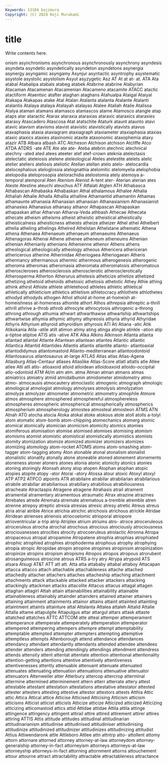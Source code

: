 ```yaml
---
Keywords: 13104 kojimura
Copyright: (C) 2024 Koji Murakami
---
```


# title

Write contents here.



onism asynchronisms asynchronous asynchronously asynchrony asyndesis asyndeta asyndetic asyndetically asyndeton
asyndetons asynergia asynergy asyngamic asyngamy Asynjur asyntactic asyntrophy asystematic asystole
asystolic asystolism Asyut asyzygetic Asz AT At at at- at.
ATA Ata atabal Atabalipa atabals atabeg atabek Atabrine atabrine Atabyrian
Atacaman Atacamenan Atacamenian Atacameno atacamite ATACC atactic atactiform Ataentsic atafter
ataghan ataghans Atahualpa Ataigal Ataiyal Atakapa Atakapas atake Atal Atalan
Atalanta atalanta Atalante Atalanti atalantis Atalaya atalaya Atalayah atalayas Atalee
Ataliah Atalie Atalissa Atalya ataman atamans atamasco atamascos atame Atamosco
atangle atap ataps atar ataractic Atarax ataraxia ataraxias ataraxic ataraxics
ataraxies ataraxy Atascadero Atascosa Atat atatschite Ataturk ataunt ataunto atavi
atavic atavism atavisms atavist atavistic atavistically atavists atavus ataxaphasia ataxia
ataxiagram ataxiagraph ataxiameter ataxiaphasia ataxias ataxic ataxics ataxies ataxinomic ataxite
ataxonomic ataxophemia ataxy atazir ATB Atbara atbash ATC Atcheson Atchison
atchison Atcliffe Atco ATDA ATDRS -ate ATE Ate ate ate-
Ateba atebrin atechnic atechnical atechny -ated ated atees ateeter atef
atef-crown ateknia atelectasis atelectatic ateleiosis atelene ateleological Ateles atelestite atelets
atelic atelier ateliers ateliosis ateliotic Atellan atellan atelo atelo- atelocardia
atelocephalous ateloglossia atelognathia atelomitic atelomyelia atelophobia atelopodia ateloprosopia atelorachidia atelostomia
ately atemoya a-temporal atemporal Aten Atenism Atenist A-tent ater- Aterian
aterian ates Ateste Atestine ateuchi ateuchus ATF Atfalati Atglen ATH
Athabasca Athabascan Athabaska Athabaskan Athal athalamous Athalee Athalia Athaliah Athalie
Athalla Athallia athalline Athamantid athamantin Athamas athamaunte athanasia Athanasian athanasian
Athanasianism Athanasianist athanasies Athanasius athanasy athanor Athapascan Athapaskan athapaskan athar
Atharvan Atharva-Veda athbash Athecae Athecata athecate atheism atheisms atheist atheistic
atheistical atheistically atheisticalness atheisticness atheists atheize atheizer Athel athel Athelbert
athelia atheling athelings Athelred Athelstan Athelstane athematic Athena athena Athenaea
Athenaeum athenaeum athenaeums Athenaeus Athenagoras Athenai Athene athenee atheneum atheneums
Athenian athenian Athenianly athenians Athenienne athenor Athens athens atheological atheologically
atheology atheous Athericera athericeran athericerous atherine Atherinidae Atheriogaea Atheriogaean Atheris
athermancy athermanous athermic athermous atherogenesis atherogenic atheroma atheromas atheromasia atheromata
atheromatosis atheromatous atheroscleroses atherosclerosis atherosclerotic atherosclerotically Atherosperma Atherton Atherurus athetesis
atheticize athetize athetized athetizing athetoid athetoids athetosic athetosis athetotic Athey
Athie athing athink athirst Athiste athlete athletehood athletes athletic athletical
athletically athleticism athletics athletism athletocracy athlothete athlothetes athodyd athodyds athogen
Athol athold at-home at-homeish at-homeishness at-homeness athonite athort Athos athrepsia
athreptic a-thrill athrill athrive a-throb athrob athrocyte athrocytosis athrogenic a-throng
athrong athrough athumia athwart athwarthawse athwartship athwartships athwartwise athymia athymic
athymy athyreosis athyria athyrid Athyridae Athyris Athyrium athyroid athyroidism athyrosis
ATI Ati Atiana -atic Atik Atikokania Atila -atile atilt atimon
atimy ating atinga atingle atinkle -ation atip a-tiptoe atiptoe ATIS
atis -ative ATK Atka Atkins Atkinson Atlanta atlanta atlantad atlantal
Atlante Atlantean atlantean atlantes Atlantic atlantic Atlantica Atlantid Atlantides Atlantis
atlantis atlantite atlanto- atlantoaxial atlantodidymus atlantomastoid Atlanto-mediterranean atlantoodontoid Atlantosaurus atlantosaurus
at-large ATLAS Atlas atlas Atlas-Agena Atlasburg Atlas-Centaur atlases Atlaslike Atlas-Score
atlatl atlatls atle Atlee atlee Atli atli atlo- atloaxoid atloid
atloidean atloidoaxoid atloido-occipital atlo-odontoid ATM At/m atm atm. atma Atman
atman atmans atmas atmiatrics atmiatry atmid atmidalbumin atmidometer atmidometry atmo
atmo- atmocausis atmocautery atmoclastic atmogenic atmograph atmologic atmological atmologist atmology
atmolyses atmolysis atmolyzation atmolyze atmolyzer atmometer atmometric atmometry atmophile Atmore
atmos atmosphere atmosphered atmosphereful atmosphereless atmospheres atmospheric atmospherical atmospherically atmospherics
atmospherium atmospherology atmostea atmosteal atmosteon ATMS ATN Atnah ATO atocha
atocia Atoka atokal atoke atokous atole atoll atolls a-tolyl atom
atomatic atom-bomb atom-chipping atomechanics atomerg atomic atomical atomically atomician atomicism
atomicity atomics atomies atomiferous atomisation atomise atomised atomises atomising atomism
atomisms atomist atomistic atomistical atomistically atomistics atomists atomity atomization atomize
atomized atomizer atomizers atomizes atomizing atomology atom-rocket ATOMS atoms atom-smashing
atom-tagger atom-tagging atomy Aton atonable atonal atonalism atonalist atonalistic atonality
atonally atone atoneable atoned atonement atonements atoneness atoner atoners atones
atonia atonic atonicity atonics atonies atoning atoningly Atonsah atony atop
atopen Atophan atophan atopic atopies atopite atopy -ator Atorai -atory
Atossa atour atoxic Atoxyl atoxyl ATP ATP2 ATPCO atpoints ATR
atrabilaire atrabilar atrabilarian atrabilarious atrabile atrabiliar atrabiliarious atrabiliary atrabilious atrabiliousness
atracheate Atractaspis Atragene atragene Atrahasis atrail atrament atramental atramentary atramentous
atraumatic Atrax atrazine atrazines Atrebates atrede Atremata atremate atrematous a-tremble
atremble atren atrenne atrepsy atreptic atresia atresias atresic atresy atretic
Atreus atreus atria atrial atrible Atrice atrichia atrichic atrichosis atrichous
atrickle Atridae Atridean atrienses atriensis atriocoelomic atrioporal atriopore atrioventricular a-trip
atrip Atriplex atrium atriums atro- atroce atroceruleous atroceruleus atrocha atrochal
atrochous atrocious atrociously atrociousness atrociousnesses atrocities atrocity atrocoeruleus atrolactic Atronna
Atropa atropaceous atropal atropamine Atropatene atrophia atrophias atrophiated atrophic atrophied
atrophies atrophoderma atrophous atrophy atrophying atropia atropic Atropidae atropin atropine
atropines atropinism atropinization atropinize atropins atropism atropisms Atropos atropos atropous
atrorubent atrosanguineous atroscine atrous ATRS a-try atry Atrypa atrypoid ATS
atsara Atsugi AT&T ATT att att. Atta atta attababy attabal
attaboy Attacapan attacca attacco attach attachable attachableness attache attached attachedly
attacher attachers attaches attacheship attaching attachment attachments attack attackable attacked
attacker attackers attacking attackingly attackman attacks attacolite Attacus attacus attagal
attagen attaghan attagirl Attah attain attainabilities attainability attainable attainableness attainably
attainder attainders attained attainer attainers attaining attainment attainments attainor attains
attaint attainted attainting attaintment attaints attainture attal Attalanta Attalea attaleh
Attalid Attalie Attalla attame attapulgite Attapulgus attar attargul attars attask
attaste attatched attatches ATTC ATTCOM atte atteal attemper attemperament attemperance
attemperate attemperately attemperation attemperator attempered attempering attempers attempre attempt attemptability
attemptable attempted attempter attempters attempting attemptive attemptless attempts Attenborough attend
attendance attendances attendancy attendant attendantly attendants attended attendee attendees attender
attenders attending attendingly attendings attendment attendress attends attensity attent attentat
attentate attention attentional attentionality attention-getting attentions attentive attentively attentiveness attentivenesses
attently attenuable attenuant attenuate attenuated attenuates attenuating attenuation attenuations attenuative
attenuator attenuators Attenweiler atter Atterbury attercop attercrop atterminal attermine attermined
atterminement attern atterr atterrate attery attest attestable attestant attestation attestations
attestative attestator attested attester attesters attesting attestive attestor attestors attests
Atthia Attic attic Attica Attical attice Atticise Atticised Atticising Atticism
atticism atticisms Atticist atticist atticists Atticize atticize Atticized atticized Atticizing
atticizing atticomastoid attics attid Attidae attidae Attila attila attinge attingence
attingency attingent attirail attire attired attirement attirer attires attiring ATTIS
Attis attitude attitudes attitudinal attitudinarian attitudinarianism attitudinise attitudinised attitudiniser attitudinising
attitudinize attitudinized attitudinizer attitudinizes attitudinizing attitudist Attius Attiwendaronk attle Attleboro
Attlee attn attntrp atto- attollent attomy attorn attornare attorned attorney
attorney-at-law attorneydom attorney-generalship attorney-in-fact attorneyism attorneys attorneys-at-law attorneyship attorneys-in-fact attorning
attornment attorns attouchement attour attourne attract attractability attractable attractableness attractance
